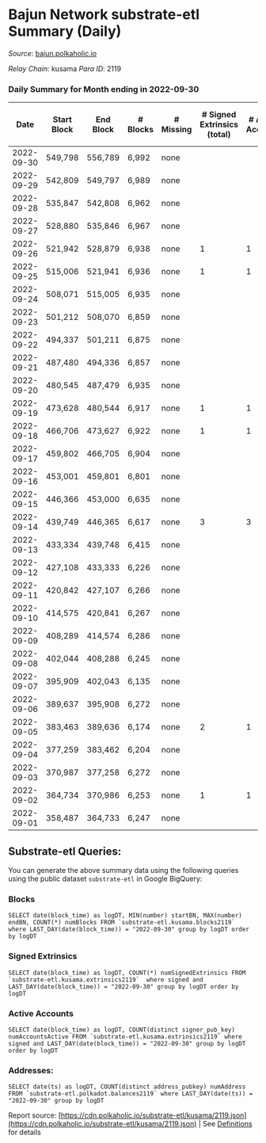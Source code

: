 # Bajun Network substrate-etl Summary (Daily)

_Source_: [bajun.polkaholic.io](https://bajun.polkaholic.io)

*Relay Chain*: kusama
*Para ID*: 2119



### Daily Summary for Month ending in 2022-09-30


| Date | Start Block | End Block | # Blocks | # Missing | # Signed Extrinsics (total) | # Active Accounts | # Addresses with Balances | # Events | # Transfers | # XCM Transfers In | # XCM Transfers Out |
| ---- | ----------- | --------- | -------- | --------- | --------------------------- | ----------------- | ------------------------- | -------- | ----------- | ------------------ | ------------------- |
| 2022-09-30 | 549,798 | 556,789 | 6,992 | none  |  |  | 11 | 13,991 |   |   |   |
| 2022-09-29 | 542,809 | 549,797 | 6,989 | none  |  |  |  | 13,982 |   |   |   |
| 2022-09-28 | 535,847 | 542,808 | 6,962 | none  |  |  |  | 13,928 |   |   |   |
| 2022-09-27 | 528,880 | 535,846 | 6,967 | none  |  |  |  | 13,938 |   |   |   |
| 2022-09-26 | 521,942 | 528,879 | 6,938 | none  | 1 | 1 |  | 13,887 | 1  |   |   |
| 2022-09-25 | 515,006 | 521,941 | 6,936 | none  | 1 | 1 |  | 13,882 | 1  |   |   |
| 2022-09-24 | 508,071 | 515,005 | 6,935 | none  |  |  |  | 13,874 |   |   |   |
| 2022-09-23 | 501,212 | 508,070 | 6,859 | none  |  |  |  | 13,725 |   |   |   |
| 2022-09-22 | 494,337 | 501,211 | 6,875 | none  |  |  |  | 13,754 |   |   |   |
| 2022-09-21 | 487,480 | 494,336 | 6,857 | none  |  |  |  | 13,718 |   |   |   |
| 2022-09-20 | 480,545 | 487,479 | 6,935 | none  |  |  |  | 13,874 |   |   |   |
| 2022-09-19 | 473,628 | 480,544 | 6,917 | none  | 1 | 1 |  | 13,842 | 1  |   |   |
| 2022-09-18 | 466,706 | 473,627 | 6,922 | none  | 1 | 1 |  | 13,855 | 1  |   |   |
| 2022-09-17 | 459,802 | 466,705 | 6,904 | none  |  |  |  | 13,812 |   |   |   |
| 2022-09-16 | 453,001 | 459,801 | 6,801 | none  |  |  |  | 13,609 |   |   |   |
| 2022-09-15 | 446,366 | 453,000 | 6,635 | none  |  |  |  | 13,274 |   |   |   |
| 2022-09-14 | 439,749 | 446,365 | 6,617 | none  | 3 | 3 |  | 13,250 |   |   |   |
| 2022-09-13 | 433,334 | 439,748 | 6,415 | none  |  |  |  | 12,834 |   |   |   |
| 2022-09-12 | 427,108 | 433,333 | 6,226 | none  |  |  |  | 12,455 |   |   |   |
| 2022-09-11 | 420,842 | 427,107 | 6,266 | none  |  |  |  | 12,536 |   |   |   |
| 2022-09-10 | 414,575 | 420,841 | 6,267 | none  |  |  |  | 12,537 |   |   |   |
| 2022-09-09 | 408,289 | 414,574 | 6,286 | none  |  |  |  | 12,576 |   |   |   |
| 2022-09-08 | 402,044 | 408,288 | 6,245 | none  |  |  |  | 12,496 |   |   |   |
| 2022-09-07 | 395,909 | 402,043 | 6,135 | none  |  |  | 8 | 12,274 |   |   |   |
| 2022-09-06 | 389,637 | 395,908 | 6,272 | none  |  |  |  | 12,547 |   |   |   |
| 2022-09-05 | 383,463 | 389,636 | 6,174 | none  | 2 | 1 |  | 12,359 |   |   |   |
| 2022-09-04 | 377,259 | 383,462 | 6,204 | none  |  |  |  | 12,412 |   |   |   |
| 2022-09-03 | 370,987 | 377,258 | 6,272 | none  |  |  | 8 | 12,547 |   |   |   |
| 2022-09-02 | 364,734 | 370,986 | 6,253 | none  | 1 | 1 |  | 12,517 | 1  |   |   |
| 2022-09-01 | 358,487 | 364,733 | 6,247 | none  |  |  |  | 12,497 |   |   |   |

## Substrate-etl Queries:
You can generate the above summary data using the following queries using the public dataset `substrate-etl` in Google BigQuery:


### Blocks
```
SELECT date(block_time) as logDT, MIN(number) startBN, MAX(number) endBN, COUNT(*) numBlocks FROM `substrate-etl.kusama.blocks2119`  where LAST_DAY(date(block_time)) = "2022-09-30" group by logDT order by logDT
```


### Signed Extrinsics
```
SELECT date(block_time) as logDT, COUNT(*) numSignedExtrinsics FROM `substrate-etl.kusama.extrinsics2119`  where signed and LAST_DAY(date(block_time)) = "2022-09-30" group by logDT order by logDT
```


### Active Accounts
```
SELECT date(block_time) as logDT, COUNT(distinct signer_pub_key) numAccountsActive FROM `substrate-etl.kusama.extrinsics2119` where signed and LAST_DAY(date(block_time)) = "2022-09-30" group by logDT order by logDT
```


### Addresses:
```
SELECT date(ts) as logDT, COUNT(distinct address_pubkey) numAddress FROM `substrate-etl.polkadot.balances2119` where LAST_DAY(date(ts)) = "2022-09-30" group by logDT
```



Report source: [https://cdn.polkaholic.io/substrate-etl/kusama/2119.json](https://cdn.polkaholic.io/substrate-etl/kusama/2119.json) | See [Definitions](/DEFINITIONS.md) for details
